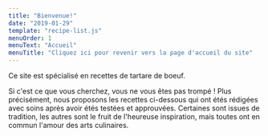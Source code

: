 ```yaml
---
title: "Bienvenue!"
date: "2019-01-29"
template: "recipe-list.js"
menuOrder: 1
menuText: "Accueil"
menuTitle: "Cliquez ici pour revenir vers la page d'accueil du site"
---
```


Ce site est spécialisé en recettes de tartare de boeuf.

Si c'est ce que vous cherchez, vous ne vous êtes pas trompé !
Plus précisément, nous proposons les recettes ci-dessous qui
ont étés rédigées avec soins après avoir étés testées et approuvées.
Certaines sont issues de tradition, les autres sont le fruit
de l'heureuse inspiration, mais toutes ont en commun l'amour
des arts culinaires.



